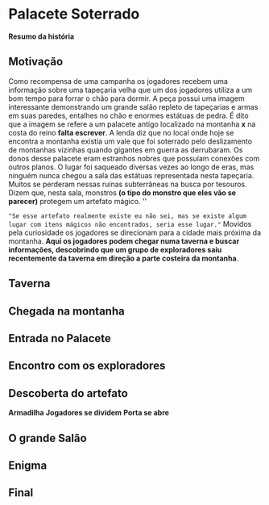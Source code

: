 # Palacete Soterrado

**Resumo da história**


Motivação
---
Como recompensa de uma campanha os jogadores recebem uma informação sobre uma tapeçaria velha que um dos jogadores utiliza a um bom tempo para forrar o chão para dormir.  A peça possui uma imagem interessante demonstrando um grande salão repleto de tapeçarias e armas em suas paredes, entalhes no chão e enormes estátuas de pedra.
É dito que a imagem se refere a um palacete antigo localizado na montanha **x** na costa do reino **falta escrever**. A lenda diz que no local onde hoje se encontra a montanha existia um vale que foi soterrado pelo deslizamento de montanhas vizinhas quando gigantes em guerra as derrubaram.
Os donos desse palacete eram estranhos nobres que possuíam conexões com outros planos. O lugar foi saqueado diversas vezes ao longo de eras, mas ninguém nunca chegou a sala das estátuas representada nesta tapeçaria.
Muitos se perderam nessas ruínas subterrâneas na busca por tesouros. 
Dizem que, nesta sala, monstros **(o tipo do monstro que eles vão se parecer)**  protegem um artefato mágico. 
''


`"Se esse artefato realmente existe eu não sei, mas se existe algum lugar com itens mágicos não encontrados, seria esse lugar."`
Movidos pela curiosidade os jogadores se direcionam para a cidade mais próxima da montanha.
**Aqui os jogadores podem chegar numa taverna e buscar informações, descobrindo que um grupo de exploradores saiu recentemente da taverna em direção a parte costeira da montanha**.

Taverna
---

Chegada na montanha
---
Entrada no Palacete
---

Encontro com os exploradores
---

Descoberta do artefato
---
**Armadilha**
**Jogadores se dividem**
**Porta se abre**

O grande Salão
---

Enigma
---

Final
---






<!--stackedit_data:
eyJoaXN0b3J5IjpbLTY2MzM0MjQwOCwxNzY0NzkxOTIyXX0=
-->
